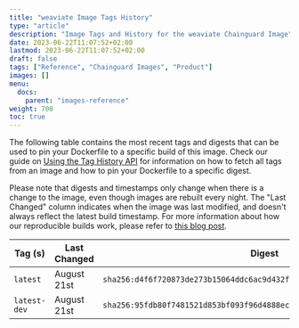 ```yaml
---
title: "weaviate Image Tags History"
type: "article"
description: "Image Tags and History for the weaviate Chainguard Image"
date: 2023-06-22T11:07:52+02:00
lastmod: 2023-06-22T11:07:52+02:00
draft: false
tags: ["Reference", "Chainguard Images", "Product"]
images: []
menu:
  docs:
    parent: "images-reference"
weight: 700
toc: true
---
```


The following table contains the most recent tags and digests that can be used to pin your Dockerfile to a specific build of this image. Check our guide on [Using the Tag History API](/chainguard/chainguard-images/using-the-tag-history-api/) for information on how to fetch all tags from an image and how to pin your Dockerfile to a specific digest.

Please note that digests and timestamps only change when there is a change to the image, even though images are rebuilt every night. The "Last Changed" column indicates when the image was last modified, and doesn't always reflect the latest build timestamp. For more information about how our reproducible builds work, please refer to [this blog post](https://www.chainguard.dev/unchained/reproducing-chainguards-reproducible-image-builds).

| Tag (s)       | Last Changed | Digest                                                                    |
|---------------|--------------|---------------------------------------------------------------------------|
|  `latest`     | August 21st  | `sha256:d4f6f720873de273b15064ddc6ac9d432fd4c398197d5e849f50c8b8e34cc4e6` |
|  `latest-dev` | August 21st  | `sha256:95fdb80f7481521d853bf093f96d4888ec0c9b351a3407af3aab843fc56709c6` |
